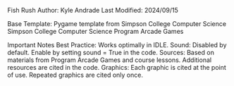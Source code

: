 Fish Rush
Author: Kyle Andrade
Last Modified: 2024/09/15

Base Template: Pygame template from Simpson College Computer Science
Simpson College Computer Science
Program Arcade Games

Important Notes
Best Practice: Works optimally in IDLE.
Sound: Disabled by default. Enable by setting sound = True in the code.
Sources: Based on materials from Program Arcade Games and course lessons. Additional resources are cited in the code.
Graphics: Each graphic is cited at the point of use. Repeated graphics are cited only once.
